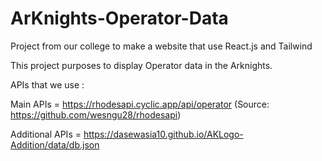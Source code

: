 # ArKnights-Operator-Data

Project from our college to make a website that use React.js and Tailwind

This project purposes to display Operator data in the Arknights.

APIs that we use :

Main APIs = https://rhodesapi.cyclic.app/api/operator (Source: https://github.com/wesngu28/rhodesapi)

Additional APIs = https://dasewasia10.github.io/AKLogo-Addition/data/db.json

